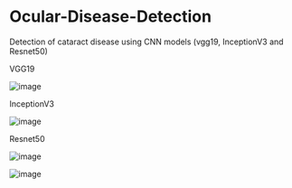 # Ocular-Disease-Detection
Detection of cataract disease using CNN models (vgg19, InceptionV3 and Resnet50)

VGG19

![image](https://user-images.githubusercontent.com/81555126/144080152-6912e084-bf9c-41f7-8d0d-e16115e93cef.png)


InceptionV3

![image](https://user-images.githubusercontent.com/81555126/144079377-2acaedf3-7919-4937-a37d-fc4fe897476d.png)

Resnet50

![image](https://user-images.githubusercontent.com/81555126/144079950-9da9d2be-576d-499f-b59b-81c5c50002de.png)

![image](https://user-images.githubusercontent.com/81555126/144079828-1d7ec5af-7e5c-433c-a7c9-8e8c83810207.png)

